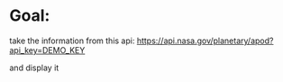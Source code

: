 #  Goal: 

take the information from this api: https://api.nasa.gov/planetary/apod?api_key=DEMO_KEY

and display it 

